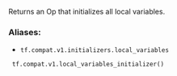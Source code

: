 Returns an Op that initializes all local variables.
### Aliases:
- `tf.compat.v1.initializers.local_variables`

```
 tf.compat.v1.local_variables_initializer()
```
